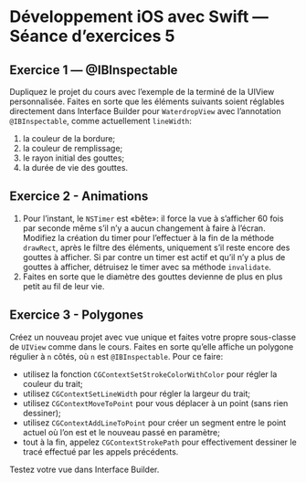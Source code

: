 # Développement iOS avec Swift — Séance d’exercices 5

## Exercice 1 — @IBInspectable

Dupliquez le projet du cours avec l’exemple de la terminé de la UIView personnalisée. Faites en sorte que les éléments suivants soient réglables directement dans Interface Builder pour `WaterdropView` avec l’annotation `@IBInspectable`, comme actuellement `lineWidth`:

 1. la couleur de la bordure;
 2. la couleur de remplissage;
 3. le rayon initial des gouttes;
 3. la durée de vie des gouttes.

## Exercice 2 - Animations

 1. Pour l’instant, le `NSTimer` est «bête»: il force la vue à s’afficher 60 fois par seconde même s’il n’y a aucun changement à faire à l’écran. Modifiez la création du timer pour l’effectuer à la fin de la méthode `drawRect`, après le filtre des éléments, uniquement s’il reste encore des gouttes à afficher. Si par contre un timer est actif et qu’il n’y a plus de gouttes à afficher, détruisez le timer avec sa méthode `invalidate`.
 2. Faites en sorte que le diamètre des gouttes devienne de plus en plus petit au fil de leur vie.

## Exercice 3 - Polygones

Créez un nouveau projet avec vue unique et faites votre propre sous-classe de `UIView` comme dans le cours. Faites en sorte qu’elle affiche un polygone régulier à `n` côtés, où `n` est `@IBInspectable`. Pour ce faire:

 * utilisez la fonction `CGContextSetStrokeColorWithColor` pour régler la couleur du trait;
 * utilisez `CGContextSetLineWidth` pour régler la largeur du trait;
 * utilisez `CGContextMoveToPoint` pour vous déplacer à un point (sans rien dessiner);
 * utilisez `CGContextAddLineToPoint` pour créer un segment entre le point actuel où l’on est et le nouveau passé en paramètre;
 * tout à la fin, appelez `CGContextStrokePath` pour effectivement dessiner le tracé effectué par les appels précédents.

Testez votre vue dans Interface Builder. 